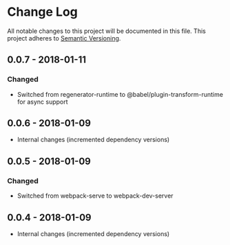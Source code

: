 # Change Log

All notable changes to this project will be documented in this file.
This project adheres to [Semantic Versioning](http://semver.org/).

## 0.0.7 - 2018-01-11
### Changed
- Switched from regenerator-runtime to @babel/plugin-transform-runtime for async support

## 0.0.6 - 2018-01-09
- Internal changes (incremented dependency versions)

## 0.0.5 - 2018-01-09
### Changed
- Switched from webpack-serve to webpack-dev-server

## 0.0.4 - 2018-01-09
- Internal changes (incremented dependency versions)

